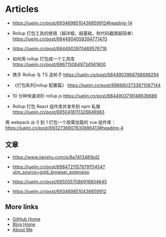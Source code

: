 # Articles

- https://juejin.cn/post/6934698510436859912#heading-14
- Rollup 打包工具的使用（超详细，超基础，附代码截图超简单）
  https://juejin.cn/post/6844904058394771470
- https://juejin.cn/post/6844903970469576718
- 如何用 rollup 打包成一个工具库
  https://juejin.cn/post/6867150649734561800

- 携手 Rollup 与 TS 造轮子
  https://juejin.cn/post/6844903968766689294

- 《打包系列|rollup 配置篇》 https://juejin.cn/post/6966803733871067144

- 10 分钟快速进阶 rollup.js
  https://juejin.cn/post/6844903718148636686

- Rollup 打包 React 组件库并发布到 npm 私服
  https://juejin.cn/post/6850418111326846983

用 webpack 从 0 到 1 打包一个按需加载的 vue 组件库：https://juejin.cn/post/6932736907830886413#heading-4

## 文章

- https://www.jianshu.com/p/6a7413481bd2
- https://juejin.cn/post/6984721157979111454?utm_source=gold_browser_extension

- https://juejin.cn/post/6950557086916804645
- https://juejin.cn/post/6934698510436859912

## More links

- [GitHub Home](https://github.com/ShenBao)
- [Blog Home](https://shenbao.github.io)
- [About Me](https://shenbao.github.io/about/)
